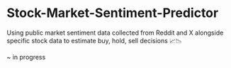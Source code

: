 # Stock-Market-Sentiment-Predictor
Using public market sentiment data collected from Reddit and X alongside  
specific stock data to estimate buy, hold, sell decisions 📈📉

~ in progress  
